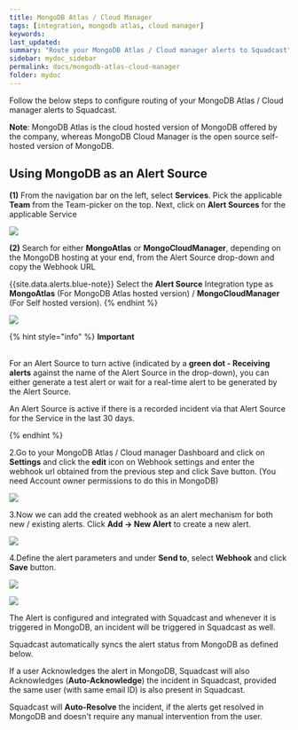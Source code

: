 ```yaml
---
title: MongoDB Atlas / Cloud Manager
tags: [integration, mongodb atlas, cloud manager]
keywords: 
last_updated: 
summary: "Route your MongoDB Atlas / Cloud manager alerts to Squadcast"
sidebar: mydoc_sidebar
permalink: docs/mongodb-atlas-cloud-manager
folder: mydoc
---
```


Follow the below steps to configure routing of your MongoDB Atlas / Cloud manager alerts to Squadcast. 

**Note**: MongoDB Atlas is the cloud hosted version of MongoDB offered by the company, whereas MongoDB Cloud Manager is the open source self-hosted version of MongoDB.

## Using MongoDB as an Alert Source

**(1)** From the navigation bar on the left, select **Services**. Pick the applicable **Team** from the Team-picker on the top. Next, click on **Alert Sources** for the applicable Service

![](../../.gitbook/assets/alert\_source\_1.png)

**(2)** Search for either **MongoAtlas** or **MongoCloudManager**, depending on the MongoDB hosting at your end, from the Alert Source drop-down and copy the Webhook URL

{{site.data.alerts.blue-note}}
Select the <b>Alert Source</b> Integration type as <b>MongoAtlas</b> (For MongoDB Atlas hosted version) / <b>MongoCloudManager</b> (For Self hosted version).
{% endhint %}

![](../../.gitbook/assets/mongodb\_1.png)

{% hint style="info" %} 
<b>Important</b><br/><br/>
<p>For an Alert Source to turn active (indicated by a <b>green dot - Receiving alerts</b> against the name of the Alert Source in the drop-down), you can either generate a test alert or wait for a real-time alert to be generated by the Alert Source.</p>
<p>An Alert Source is active if there is a recorded incident via that Alert Source for the Service in the last 30 days.</p>
{% endhint %}

2.Go to your MongoDB Atlas / Cloud manager Dashboard and click on **Settings** and click the **edit** icon on Webhook settings and enter the webhook url obtained from the previous step and click Save button. (You need Account owner permissions to do this in MongoDB)

![](../../.gitbook/assets/mongodb\_2.png)

3.Now we can add the created webhook as an alert mechanism for both new / existing alerts. Click **Add -> New Alert** to create a new alert.

![](../../.gitbook/assets/mongodb\_3.png)

4.Define the alert parameters and under **Send to**, select **Webhook** and click **Save** button.

![](../../.gitbook/assets/mongodb\_4.png)

![](../../.gitbook/assets/mongodb\_5.png)

The Alert is configured and integrated with Squadcast and whenever it is triggered in MongoDB, an incident will be triggered in Squadcast as well.

Squadcast automatically syncs the alert status from MongoDB as defined below. 

If a user Acknowledges the alert in MongoDB, Squadcast will also Acknowledges (**Auto-Acknowledge**) the incident in Squadcast, provided the same user (with same email ID) is also present in Squadcast.

Squadcast will **Auto-Resolve** the incident, if the alerts get resolved in MongoDB and doesn't require any manual intervention from the user.